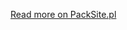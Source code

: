 [Read more on PackSite.pl](https://packsite.pl/articles/2022/02/guids-part1-conversion-to-a-number)
